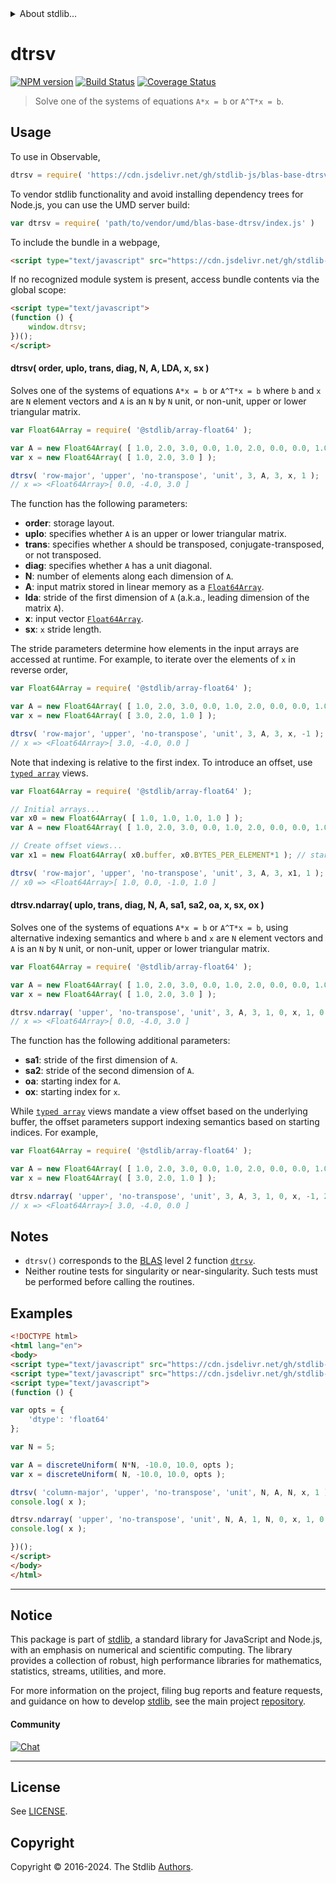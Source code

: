 <!--

@license Apache-2.0

Copyright (c) 2024 The Stdlib Authors.

Licensed under the Apache License, Version 2.0 (the "License");
you may not use this file except in compliance with the License.
You may obtain a copy of the License at

   http://www.apache.org/licenses/LICENSE-2.0

Unless required by applicable law or agreed to in writing, software
distributed under the License is distributed on an "AS IS" BASIS,
WITHOUT WARRANTIES OR CONDITIONS OF ANY KIND, either express or implied.
See the License for the specific language governing permissions and
limitations under the License.

-->


<details>
  <summary>
    About stdlib...
  </summary>
  <p>We believe in a future in which the web is a preferred environment for numerical computation. To help realize this future, we've built stdlib. stdlib is a standard library, with an emphasis on numerical and scientific computation, written in JavaScript (and C) for execution in browsers and in Node.js.</p>
  <p>The library is fully decomposable, being architected in such a way that you can swap out and mix and match APIs and functionality to cater to your exact preferences and use cases.</p>
  <p>When you use stdlib, you can be absolutely certain that you are using the most thorough, rigorous, well-written, studied, documented, tested, measured, and high-quality code out there.</p>
  <p>To join us in bringing numerical computing to the web, get started by checking us out on <a href="https://github.com/stdlib-js/stdlib">GitHub</a>, and please consider <a href="https://opencollective.com/stdlib">financially supporting stdlib</a>. We greatly appreciate your continued support!</p>
</details>

# dtrsv

[![NPM version][npm-image]][npm-url] [![Build Status][test-image]][test-url] [![Coverage Status][coverage-image]][coverage-url] <!-- [![dependencies][dependencies-image]][dependencies-url] -->

> Solve one of the systems of equations `A*x = b` or `A^T*x = b`.

<section class = "usage">

## Usage

To use in Observable,

```javascript
dtrsv = require( 'https://cdn.jsdelivr.net/gh/stdlib-js/blas-base-dtrsv@umd/browser.js' )
```

To vendor stdlib functionality and avoid installing dependency trees for Node.js, you can use the UMD server build:

```javascript
var dtrsv = require( 'path/to/vendor/umd/blas-base-dtrsv/index.js' )
```

To include the bundle in a webpage,

```html
<script type="text/javascript" src="https://cdn.jsdelivr.net/gh/stdlib-js/blas-base-dtrsv@umd/browser.js"></script>
```

If no recognized module system is present, access bundle contents via the global scope:

```html
<script type="text/javascript">
(function () {
    window.dtrsv;
})();
</script>
```

#### dtrsv( order, uplo, trans, diag, N, A, LDA, x, sx )

Solves one of the systems of equations `A*x = b` or `A^T*x = b` where `b` and `x` are `N` element vectors and `A` is an `N` by `N` unit, or non-unit, upper or lower triangular matrix.

```javascript
var Float64Array = require( '@stdlib/array-float64' );

var A = new Float64Array( [ 1.0, 2.0, 3.0, 0.0, 1.0, 2.0, 0.0, 0.0, 1.0 ] );
var x = new Float64Array( [ 1.0, 2.0, 3.0 ] );

dtrsv( 'row-major', 'upper', 'no-transpose', 'unit', 3, A, 3, x, 1 );
// x => <Float64Array>[ 0.0, -4.0, 3.0 ]
```

The function has the following parameters:

-   **order**: storage layout.
-   **uplo**: specifies whether `A` is an upper or lower triangular matrix.
-   **trans**: specifies whether `A` should be transposed, conjugate-transposed, or not transposed.
-   **diag**: specifies whether `A` has a unit diagonal.
-   **N**: number of elements along each dimension of `A`.
-   **A**: input matrix stored in linear memory as a [`Float64Array`][mdn-float64array].
-   **lda**: stride of the first dimension of `A` (a.k.a., leading dimension of the matrix `A`).
-   **x**: input vector [`Float64Array`][mdn-float64array].
-   **sx**: `x` stride length.

The stride parameters determine how elements in the input arrays are accessed at runtime. For example, to iterate over the elements of `x` in reverse order,

```javascript
var Float64Array = require( '@stdlib/array-float64' );

var A = new Float64Array( [ 1.0, 2.0, 3.0, 0.0, 1.0, 2.0, 0.0, 0.0, 1.0 ] );
var x = new Float64Array( [ 3.0, 2.0, 1.0 ] );

dtrsv( 'row-major', 'upper', 'no-transpose', 'unit', 3, A, 3, x, -1 );
// x => <Float64Array>[ 3.0, -4.0, 0.0 ]
```

Note that indexing is relative to the first index. To introduce an offset, use [`typed array`][mdn-typed-array] views.

<!-- eslint-disable stdlib/capitalized-comments -->

```javascript
var Float64Array = require( '@stdlib/array-float64' );

// Initial arrays...
var x0 = new Float64Array( [ 1.0, 1.0, 1.0, 1.0 ] );
var A = new Float64Array( [ 1.0, 2.0, 3.0, 0.0, 1.0, 2.0, 0.0, 0.0, 1.0 ] );

// Create offset views...
var x1 = new Float64Array( x0.buffer, x0.BYTES_PER_ELEMENT*1 ); // start at 2nd element

dtrsv( 'row-major', 'upper', 'no-transpose', 'unit', 3, A, 3, x1, 1 );
// x0 => <Float64Array>[ 1.0, 0.0, -1.0, 1.0 ]
```

#### dtrsv.ndarray( uplo, trans, diag, N, A, sa1, sa2, oa, x, sx, ox )

Solves one of the systems of equations `A*x = b` or `A^T*x = b`, using alternative indexing semantics and where `b` and `x` are `N` element vectors and `A` is an `N` by `N` unit, or non-unit, upper or lower triangular matrix.

```javascript
var Float64Array = require( '@stdlib/array-float64' );

var A = new Float64Array( [ 1.0, 2.0, 3.0, 0.0, 1.0, 2.0, 0.0, 0.0, 1.0 ] );
var x = new Float64Array( [ 1.0, 2.0, 3.0 ] );

dtrsv.ndarray( 'upper', 'no-transpose', 'unit', 3, A, 3, 1, 0, x, 1, 0 );
// x => <Float64Array>[ 0.0, -4.0, 3.0 ]
```

The function has the following additional parameters:

-   **sa1**: stride of the first dimension of `A`.
-   **sa2**: stride of the second dimension of `A`.
-   **oa**: starting index for `A`.
-   **ox**: starting index for `x`.

While [`typed array`][mdn-typed-array] views mandate a view offset based on the underlying buffer, the offset parameters support indexing semantics based on starting indices. For example,

```javascript
var Float64Array = require( '@stdlib/array-float64' );

var A = new Float64Array( [ 1.0, 2.0, 3.0, 0.0, 1.0, 2.0, 0.0, 0.0, 1.0 ] );
var x = new Float64Array( [ 3.0, 2.0, 1.0 ] );

dtrsv.ndarray( 'upper', 'no-transpose', 'unit', 3, A, 3, 1, 0, x, -1, 2 );
// x => <Float64Array>[ 3.0, -4.0, 0.0 ]
```

</section>

<!-- /.usage -->

<section class="notes">

## Notes

-   `dtrsv()` corresponds to the [BLAS][blas] level 2 function [`dtrsv`][blas-dtrsv].
-   Neither routine tests for singularity or near-singularity. Such tests must be performed before calling the routines.

</section>

<!-- /.notes -->

<section class="examples">

## Examples

<!-- eslint no-undef: "error" -->

```html
<!DOCTYPE html>
<html lang="en">
<body>
<script type="text/javascript" src="https://cdn.jsdelivr.net/gh/stdlib-js/random-array-discrete-uniform@umd/browser.js"></script>
<script type="text/javascript" src="https://cdn.jsdelivr.net/gh/stdlib-js/blas-base-dtrsv@umd/browser.js"></script>
<script type="text/javascript">
(function () {

var opts = {
    'dtype': 'float64'
};

var N = 5;

var A = discreteUniform( N*N, -10.0, 10.0, opts );
var x = discreteUniform( N, -10.0, 10.0, opts );

dtrsv( 'column-major', 'upper', 'no-transpose', 'unit', N, A, N, x, 1 );
console.log( x );

dtrsv.ndarray( 'upper', 'no-transpose', 'unit', N, A, 1, N, 0, x, 1, 0 );
console.log( x );

})();
</script>
</body>
</html>
```

</section>

<!-- /.examples -->

<!-- C interface documentation. -->



<!-- Section for related `stdlib` packages. Do not manually edit this section, as it is automatically populated. -->

<section class="related">

</section>

<!-- /.related -->

<!-- Section for all links. Make sure to keep an empty line after the `section` element and another before the `/section` close. -->


<section class="main-repo" >

* * *

## Notice

This package is part of [stdlib][stdlib], a standard library for JavaScript and Node.js, with an emphasis on numerical and scientific computing. The library provides a collection of robust, high performance libraries for mathematics, statistics, streams, utilities, and more.

For more information on the project, filing bug reports and feature requests, and guidance on how to develop [stdlib][stdlib], see the main project [repository][stdlib].

#### Community

[![Chat][chat-image]][chat-url]

---

## License

See [LICENSE][stdlib-license].


## Copyright

Copyright &copy; 2016-2024. The Stdlib [Authors][stdlib-authors].

</section>

<!-- /.stdlib -->

<!-- Section for all links. Make sure to keep an empty line after the `section` element and another before the `/section` close. -->

<section class="links">

[npm-image]: http://img.shields.io/npm/v/@stdlib/blas-base-dtrsv.svg
[npm-url]: https://npmjs.org/package/@stdlib/blas-base-dtrsv

[test-image]: https://github.com/stdlib-js/blas-base-dtrsv/actions/workflows/test.yml/badge.svg?branch=main
[test-url]: https://github.com/stdlib-js/blas-base-dtrsv/actions/workflows/test.yml?query=branch:main

[coverage-image]: https://img.shields.io/codecov/c/github/stdlib-js/blas-base-dtrsv/main.svg
[coverage-url]: https://codecov.io/github/stdlib-js/blas-base-dtrsv?branch=main

<!--

[dependencies-image]: https://img.shields.io/david/stdlib-js/blas-base-dtrsv.svg
[dependencies-url]: https://david-dm.org/stdlib-js/blas-base-dtrsv/main

-->

[chat-image]: https://img.shields.io/gitter/room/stdlib-js/stdlib.svg
[chat-url]: https://app.gitter.im/#/room/#stdlib-js_stdlib:gitter.im

[stdlib]: https://github.com/stdlib-js/stdlib

[stdlib-authors]: https://github.com/stdlib-js/stdlib/graphs/contributors

[umd]: https://github.com/umdjs/umd
[es-module]: https://developer.mozilla.org/en-US/docs/Web/JavaScript/Guide/Modules

[deno-url]: https://github.com/stdlib-js/blas-base-dtrsv/tree/deno
[deno-readme]: https://github.com/stdlib-js/blas-base-dtrsv/blob/deno/README.md
[umd-url]: https://github.com/stdlib-js/blas-base-dtrsv/tree/umd
[umd-readme]: https://github.com/stdlib-js/blas-base-dtrsv/blob/umd/README.md
[esm-url]: https://github.com/stdlib-js/blas-base-dtrsv/tree/esm
[esm-readme]: https://github.com/stdlib-js/blas-base-dtrsv/blob/esm/README.md
[branches-url]: https://github.com/stdlib-js/blas-base-dtrsv/blob/main/branches.md

[stdlib-license]: https://raw.githubusercontent.com/stdlib-js/blas-base-dtrsv/main/LICENSE

[blas]: http://www.netlib.org/blas

[blas-dtrsv]: https://www.netlib.org/lapack/explore-html/dd/dc3/group__trsv_ga7a7dcbb8745b4776ce13063ab031141f.html#ga7a7dcbb8745b4776ce13063ab031141f

[mdn-float64array]: https://developer.mozilla.org/en-US/docs/Web/JavaScript/Reference/Global_Objects/Float64Array

[mdn-typed-array]: https://developer.mozilla.org/en-US/docs/Web/JavaScript/Reference/Global_Objects/TypedArray

</section>

<!-- /.links -->
